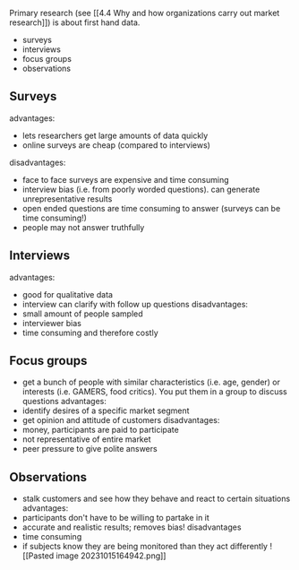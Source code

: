 Primary research (see [[4.4 Why and how organizations carry out market research]]) is about first hand data.
- surveys
- interviews
- focus groups
- observations

## Surveys
advantages:
- lets researchers get large amounts of data quickly
- online surveys are cheap (compared to interviews)

disadvantages:
- face to face surveys are expensive and time consuming
- interview bias (i.e. from poorly worded questions). can generate unrepresentative results
- open ended questions are time consuming to answer (surveys can be time consuming!)
- people may not answer truthfully

## Interviews
advantages:
- good for qualitative data
- interview can clarify with follow up questions
disadvantages:
- small amount of people sampled
- interviewer bias
- time consuming and therefore costly

## Focus groups
- get a bunch of people with similar characteristics (i.e. age, gender) or interests (i.e. GAMERS, food critics). You put them in a group to discuss questions
advantages:
- identify desires of a specific market segment
- get opinion and attitude of customers
disadvantages:
- money, participants are paid to participate
- not representative of entire market
- peer pressure to give polite answers

## Observations
- stalk customers and see how they behave and react to certain situations
advantages:
- participants don't have to be willing to partake in it
- accurate and realistic results; removes bias!
disadvantages
- time consuming
- if subjects know they are being monitored than they act differently
![[Pasted image 20231015164942.png]]